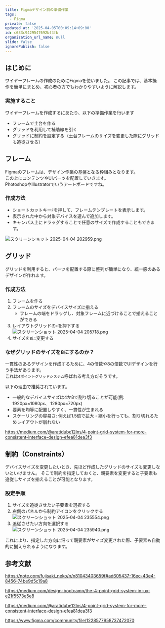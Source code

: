 ```yaml
---
title: Figmaデザイン前の準備作業
tags:
  - Figma
private: false
updated_at: '2025-04-05T00:09:14+09:00'
id: c633c9429547692bf4fb
organization_url_name: null
slide: false
ignorePublish: false
---
```

## はじめに
ワイヤーフレームの作成のためにFigmaを使いました。
この記事では、基本操作を簡単にまとめ、初心者の方でもわかりやすいように解説します。

### 実施すること
ワイヤーフレームを作成するにあたり、以下の準備作業を行います
- フレームで土台を作る
- グリッドを利用して補助線を引く
- グリッドに制約を設定する（土台フレームのサイズを変更した際にグリッドも追従させる）

## フレーム
Figmaのフレームは、デザイン作業の基盤となる枠組みとなります。  
この上にコンテンツやUIパーツを配置していきます。  
PhotoshopやIllustratorでいうアートボードですね。  

### 作成方法
- ショートカットキー`F`を押して、フレームテンプレートを表示します。
- 表示された中から対象デバイスを選んで追加します。
- キャンバス上にドラッグすることで任意のサイズで作成することもできます。

![スクリーンショット 2025-04-04 202959.png](https://qiita-image-store.s3.ap-northeast-1.amazonaws.com/0/1518953/4c248014-c318-4214-b466-688fa5341171.png)

## グリッド
グリッドを利用すると、パーツを配置する際に整列が簡単になり、統一感のあるデザインが作れます。

### 作成方法
1. フレームを作る
2. フレームのサイズをデバイスサイズに揃える
   - フレームの端をドラッグし、対象フレームに近づけることで揃えることができる
3.  レイアウトグリッドの`+`を押下する
    ![スクリーンショット 2025-04-04 205718.png](https://qiita-image-store.s3.ap-northeast-1.amazonaws.com/0/1518953/d976fe33-75c5-44cb-a6c2-5b8e4845c927.png)
4. サイズを`8`に変更する

### なぜグリッドのサイズを8にするのか？
一貫性のあるデザインを作成するために、4の倍数や8の倍数でUIデザインを行う手法があります。  
これは`4ポイントグリッドシステム`呼ばれる考え方だそうです。  

以下の理由で推奨されています。
- 一般的なデバイスサイズは4か8で割り切ることが可能(例: 1920px×1080px、 1280px×720px)
- 要素を均等に配置しやすく、一貫性が生まれる
- スケーリングの容易さ: 例えば1.5倍で拡大・縮小を行っても、割り切れるためレイアウトが崩れない

https://medium.com/@aratidube12lns/4-point-grid-system-for-more-consistent-interface-design-efea81dea3f3

## 制約（Constraints）
デバイスサイズを変更したいとき、先ほど作成したグリッドのサイズも変更しないといけません。
そこで制約を指定しておくと、親要素を変更すると子要素も追従しサイズを揃えることが可能となります。

### 設定手順
1. サイズを追従させたい子要素を選択する
2. 右側のパネルから制約アイコンをクリックする
    ![スクリーンショット 2025-04-04 235554.png](https://qiita-image-store.s3.ap-northeast-1.amazonaws.com/0/1518953/957a61ab-7d3d-4d72-a7f6-d4e496bd3066.png)
3. 追従させたい方向を選択する
  ![スクリーンショット 2025-04-04 235940.png](https://qiita-image-store.s3.ap-northeast-1.amazonaws.com/0/1518953/8f9e89a2-d090-4e77-8cec-36142e733921.png)

これにより、指定した方向に沿って親要素がサイズ変更された際、子要素も自動的に揃えられるようになります。

## 参考文献
https://note.com/fujisaki_neko/n/n81043403659f#ad605437-16ec-43e4-8456-74be9d5c19a8

https://medium.com/design-bootcamp/the-4-point-grid-system-in-ux-e21f5573e5e8

https://medium.com/@aratidube12lns/4-point-grid-system-for-more-consistent-interface-design-efea81dea3f3

https://www.figma.com/community/file/1228577958737472070
